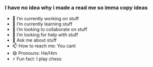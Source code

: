 ### I have no idea why i made a read me so imma copy ideas

- 🔭 I’m currently working on stuff
- 🌱 I’m currently learning stuff
- 👯 I’m looking to collaborate on stuff
- 🤔 I’m looking for help with stuff
- 💬 Ask me about stuff
- 📫 How to reach me: You cant
- 😄 Pronouns: He/Him
- ⚡ Fun fact: I play chess

<!--
**SvenXD/SvenXD** is a ✨ _special_ ✨ repository because its `README.md` (this file) appears on your GitHub profile.

Here are some ideas to get you started:

- 🔭 I’m currently working on ...
- 🌱 I’m currently learning ...
- 👯 I’m looking to collaborate on ...
- 🤔 I’m looking for help with ...
- 💬 Ask me about ...
- 📫 How to reach me: ...
- 😄 Pronouns: ...
- ⚡ Fun fact: ...
-->
